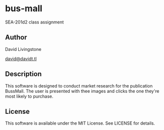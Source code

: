 # bus-mall
SEA-201d2 class assignment

## Author
David Livingstone

david@davidt.tl

## Description
This software is designed to conduct market research for the publication BussMall. The user is presented with thee images and clicks the one they're most likely to purchase.

## License
This software is available under the MIT License. See LICENSE for details.
